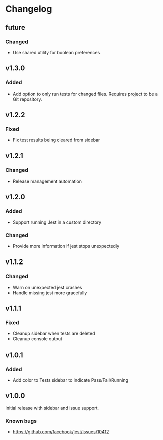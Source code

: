 # Changelog

## future

### Changed

- Use shared utility for boolean preferences

## v1.3.0

### Added

- Add option to only run tests for changed files. Requires project to be a Git repository.

## v1.2.2

### Fixed

- Fix test results being cleared from sidebar

## v1.2.1

### Changed

- Release management automation

## v1.2.0

### Added

- Support running Jest in a custom directory

### Changed

- Provide more information if jest stops unexpectedly

## v1.1.2

### Changed

- Warn on unexpected jest crashes
- Handle missing jest more gracefully

## v1.1.1

### Fixed

- Cleanup sidebar when tests are deleted
- Cleanup console output

## v1.0.1

### Added

- Add color to Tests sidebar to indicate Pass/Fail/Running

## v1.0.0

Initial release with sidebar and issue support.

### Known bugs

- https://github.com/facebook/jest/issues/10412
